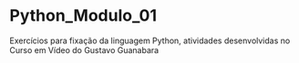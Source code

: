# Python_Modulo_01
Exercícios para fixação da linguagem Python, atividades desenvolvidas no Curso em Vídeo do Gustavo Guanabara
